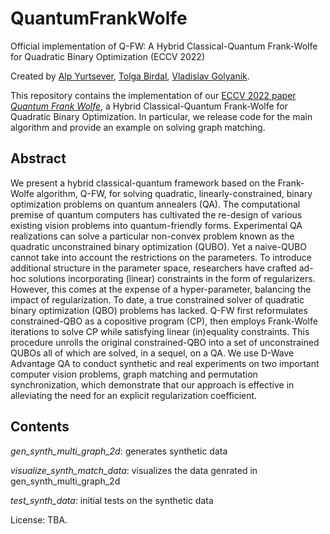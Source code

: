 # QuantumFrankWolfe
Official implementation of Q-FW: A Hybrid Classical-Quantum Frank-Wolfe for Quadratic Binary Optimization (ECCV 2022)

Created by <a href="https://alpyurtsever.github.io/" target="_blank">Alp Yurtsever</a>, <a href="https://tolgabirdal.github.io/" target="_blank">Tolga Birdal</a>, <a href="https://people.mpi-inf.mpg.de/~golyanik/" target="_blank">Vladislav Golyanik</a>.

This repository contains the implementation of our [ECCV 2022 paper *Quantum Frank Wolfe*](https://arxiv.org/abs/2203.12633), a Hybrid Classical-Quantum Frank-Wolfe for Quadratic Binary Optimization. In particular, we release code for the main algorithm and provide an example on solving graph matching.

## Abstract
We present a hybrid classical-quantum framework based on the Frank-Wolfe algorithm, Q-FW, for solving quadratic, linearly-constrained, binary optimization problems on quantum annealers (QA). The computational premise of quantum computers has cultivated the re-design of various existing vision problems into quantum-friendly forms. Experimental QA realizations can solve a particular non-convex problem known as the quadratic unconstrained binary optimization (QUBO). Yet a naive-QUBO cannot take into account the restrictions on the parameters. To introduce additional structure in the parameter space, researchers have crafted ad-hoc solutions incorporating (linear) constraints in the form of regularizers. However, this comes at the expense of a hyper-parameter, balancing the impact of regularization. To date, a true constrained solver of quadratic binary optimization (QBO) problems has lacked. Q-FW first reformulates constrained-QBO as a copositive program (CP), then employs Frank-Wolfe iterations to solve CP while satisfying linear (in)equality constraints. This procedure unrolls the original constrained-QBO into a set of unconstrained QUBOs all of which are solved, in a sequel, on a QA. We use D-Wave Advantage QA to conduct synthetic and real experiments on two important computer vision problems, graph matching and permutation synchronization, which demonstrate that our approach is effective in alleviating the need for an explicit regularization coefficient.

## Contents

*gen_synth_multi_graph_2d*: generates synthetic data

*visualize_synth_match_data*: visualizes the data genrated in gen_synth_multi_graph_2d

*test_synth_data*: initial tests on the synthetic data

License: TBA. 
